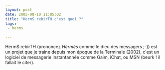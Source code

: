 ```yaml
---
layout: post
date: 2005-08-10 11:05:02
title: "HermS rebirTH c'est quoi ?"
tags:
 - herms

---
```


HermS rebirTH (prononcez _Hérmès_ comme le dieu des messagers ;-)) est un projet que je traine depuis mon époque de la Terminale (2002), c'est un logiciel de messagerie instantannée comme Gaim, iChat, ou MSN (beurk ! il fallait le citer).

